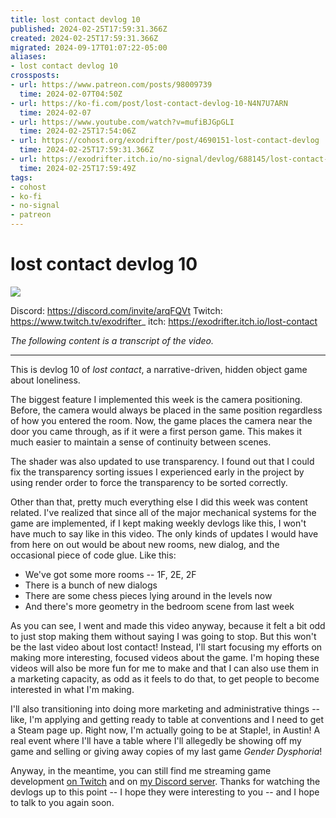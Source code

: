 ```yaml
---
title: lost contact devlog 10
published: 2024-02-25T17:59:31.366Z
created: 2024-02-25T17:59:31.366Z
migrated: 2024-09-17T01:07:22-05:00
aliases:
- lost contact devlog 10
crossposts:
- url: https://www.patreon.com/posts/98009739
  time: 2024-02-07T04:50Z
- url: https://ko-fi.com/post/lost-contact-devlog-10-N4N7U7ARN
  time: 2024-02-07
- url: https://www.youtube.com/watch?v=mufiBJGpGLI
  time: 2024-02-25T17:54:06Z
- url: https://cohost.org/exodrifter/post/4690151-lost-contact-devlog
  time: 2024-02-25T17:59:31.366Z
- url: https://exodrifter.itch.io/no-signal/devlog/688145/lost-contact-devlog-10
  time: 2024-02-25T17:59:49Z
tags:
- cohost
- ko-fi
- no-signal
- patreon
---
```


# lost contact devlog 10

![](https://www.youtube.com/watch?v=mufiBJGpGLI)

Discord: https://discord.com/invite/arqFQVt
Twitch: https://www.twitch.tv/exodrifter_
itch: https://exodrifter.itch.io/lost-contact

_The following content is a transcript of the video._

---

This is devlog 10 of _lost contact_, a narrative-driven, hidden object game about loneliness.

The biggest feature I implemented this week is the camera positioning. Before, the camera would always be placed in the same position regardless of how you entered the room. Now, the game places the camera near the door you came through, as if it were a first person game. This makes it much easier to maintain a sense of continuity between scenes.

The shader was also updated to use transparency. I found out that I could fix the transparency sorting issues I experienced early in the project by using render order to force the transparency to be sorted correctly.

Other than that, pretty much everything else I did this week was content related. I've realized that since all of the major mechanical systems for the game are implemented, if I kept making weekly devlogs like this, I won't have much to say like in this video. The only kinds of updates I would have from here on out would be about new rooms, new dialog, and the occasional piece of code glue. Like this:

- We've got some more rooms -- 1F, 2E, 2F
- There is a bunch of new dialogs
- There are some chess pieces lying around in the levels now
- And there's more geometry in the bedroom scene from last week

As you can see, I went and made this video anyway, because it felt a bit odd to just stop making them without saying I was going to stop. But this won't be the last video about lost contact! Instead, I'll start focusing my efforts on making more interesting, focused videos about the game. I'm hoping these videos will also be more fun for me to make and that I can also use them in a marketing capacity, as odd as it feels to do that, to get people to become interested in what I'm making.

I'll also transitioning into doing more marketing and administrative things -- like, I'm applying and getting ready to table at conventions and I need to get a Steam page up. Right now, I'm actually going to be at Staple!, in Austin! A real event where I'll have a table where I'll allegedly be showing off my game and selling or giving away copies of my last game _Gender Dysphoria_!

Anyway, in the meantime, you can still find me streaming game development [on Twitch](https://www.twitch.tv/exodrifter_) and on [my Discord server](https://discord.com/invite/arqFQVt). Thanks for watching the devlogs up to this point -- I hope they were interesting to you -- and I hope to talk to you again soon.
